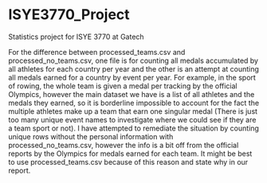 # ISYE3770_Project
Statistics project for ISYE 3770 at Gatech

For the difference between processed_teams.csv and processed_no_teams.csv, one file is for counting all medals accumulated by all athletes for each country per year and the other is an attempt at counting all medals earned for a country by event per year. For example, in the sport of rowing, the whole team is given a medal per tracking by the official Olympics, however the main dataset we have is a list of all athletes and the medals they earned, so it is borderline impossible to account for the fact the multiple athletes make up a team that earn one singular medal (There is just too many unique event names to investigate where we could see if they are a team sport or not). I have attempted to remediate the situation by counting unique rows without the personal information with processed_no_teams.csv, however the info is a bit off from the official reports by the Olympics for medals earned for each team. It might be best to use processed_teams.csv because of this reason and state why in our report.
